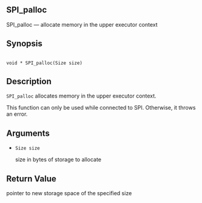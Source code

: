 ## SPI\_palloc

SPI\_palloc — allocate memory in the upper executor context

## Synopsis

```

void * SPI_palloc(Size size)
```

## Description

`SPI_palloc` allocates memory in the upper executor context.

This function can only be used while connected to SPI. Otherwise, it throws an error.

## Arguments

* `Size size`

    size in bytes of storage to allocate

## Return Value

pointer to new storage space of the specified size